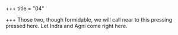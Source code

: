 +++
title = "04"

+++
Those two, though formidable, we will call near to this pressing
pressed here.
Let Indra and Agni come right here.